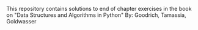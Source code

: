 This repository contains solutions to end of chapter exercises in the book on "Data Structures and Algorithms in Python"
By: Goodrich, Tamassia, Goldwasser
